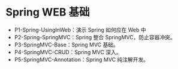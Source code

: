 # Spring WEB 基础

- P1-Spring-UsingInWeb：演示 Spring 如何应在 Web 中
- P2-Spring-SpringMVC：Spring 整合 SpringMVC，防止容器冲突。
- P3-SpringMVC-Base：Spring MVC 基础。
- P4-SpringMVC-CRUD：Spring MVC 深入。
- P5-SpringMVC-Annotation：Spring MVC 纯注解开发。
